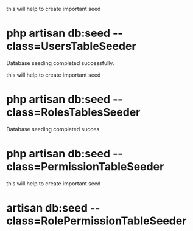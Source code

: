 


this will help to create important seed     
 # php artisan db:seed --class=UsersTableSeeder
Database seeding completed successfully.

this will help to create important seed 
# php artisan db:seed --class=RolesTablesSeeder     
Database seeding completed succes
# php artisan db:seed --class=PermissionTableSeeder
this will help to create important seed      
# artisan db:seed --class=RolePermissionTableSeeder
